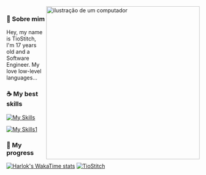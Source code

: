 <img src="https://external-content.duckduckgo.com/iu/?u=https%3A%2F%2Fwebstockreview.net%2Fimages%2Fstitch-clipart-lilo-and-stitch-14.png&f=1&nofb=1&ipt=51b843cd36d1957281fe800ce49a188b945121fb61544b5e95bd45b267af254f&ipo=images" alt="ilustração de um computador" min-width="400px" max-width="400px" width="400px" align="right">

### 🌿 Sobre mim
<p align="left"> 
  Hey, my name is TioStitch, I'm 17 years old and a Software Engineer. My love low-level languages...
</p>

### ☕ My best skills
[![My Skills](https://skillicons.dev/icons?i=java,lua,c,cs)](https://skillicons.dev)

[![My Skills1](https://skillicons.dev/icons?i=mysql,vim,linux,redis)](https://skillicons.dev)


### 🌱 My progress
[![Harlok's WakaTime stats](https://github-readme-stats.vercel.app/api/wakatime?username=TioStitch)](https://github.com/anuraghazra/github-readme-stats)
[![TioStitch](https://github-readme-stats.vercel.app/api/top-langs/?username=TioStitch&hide=html&layout=compact&theme=dark)](https://github.com/anuraghazra/github-readme-stats)
